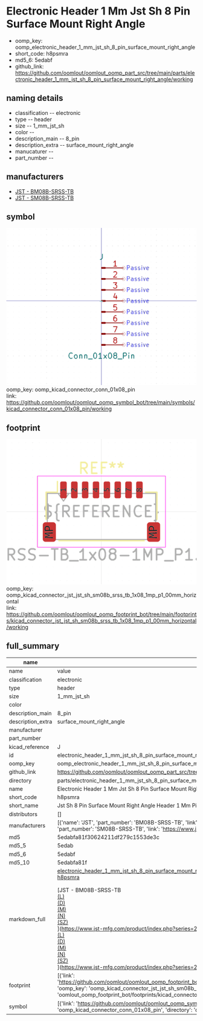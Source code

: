 # Electronic Header 1 Mm Jst Sh 8 Pin Surface Mount Right Angle

  
* oomp_key: oomp_electronic_header_1_mm_jst_sh_8_pin_surface_mount_right_angle 
* short_code: h8psmra
* md5_6: 5edabf  
* github_link: https://github.com/oomlout/oomlout_oomp_part_src/tree/main/parts/electronic_header_1_mm_jst_sh_8_pin_surface_mount_right_angle/working  
## naming details
* classification -- electronic
* type -- header
* size -- 1_mm_jst_sh
* color -- 
* description_main -- 8_pin
* description_extra -- surface_mount_right_angle
* manucaturer -- 
* part_number -- 


## manufacturers
* [JST - BM08B-SRSS-TB](https://www.jst-mfg.com/product/index.php?series=231)  
* [JST - SM08B-SRSS-TB](https://www.jst-mfg.com/product/index.php?series=231)  

## symbol

![](symbol/0/working/working_600.png)  
oomp_key: oomp_kicad_connector_conn_01x08_pin  
link: https://github.com/oomlout/oomlout_oomp_symbol_bot/tree/main/symbols/kicad_connector_conn_01x08_pin/working  

## footprint

![](footprint/0/working/working_600.png)  
oomp_key: oomp_kicad_connector_jst_jst_sh_sm08b_srss_tb_1x08_1mp_p1_00mm_horizontal  
link: https://github.com/oomlout/oomlout_oomp_footprint_bot/tree/main/footprints/kicad_connector_jst_jst_sh_sm08b_srss_tb_1x08_1mp_p1_00mm_horizontal/working  

## full_summary
| name | value | 
| --- | --- | 
| name | value | 
| classification | electronic | 
| type | header | 
| size | 1_mm_jst_sh | 
| color |  | 
| description_main | 8_pin | 
| description_extra | surface_mount_right_angle | 
| manufacturer |  | 
| part_number |  | 
| kicad_reference | J | 
| id | electronic_header_1_mm_jst_sh_8_pin_surface_mount_right_angle | 
| oomp_key | oomp_electronic_header_1_mm_jst_sh_8_pin_surface_mount_right_angle | 
| github_link | https://github.com/oomlout/oomlout_oomp_part_src/tree/main/parts/electronic_header_1_mm_jst_sh_8_pin_surface_mount_right_angle/working | 
| directory | parts/electronic_header_1_mm_jst_sh_8_pin_surface_mount_right_angle | 
| name | Electronic Header 1 Mm Jst Sh 8 Pin Surface Mount Right Angle | 
| short_code | h8psmra | 
| short_name | Jst Sh 8 Pin Surface Mount Right Angle Header 1 Mm Pitch | 
| distributors | [] | 
| manufacturers | [{'name': 'JST', 'part_number': 'BM08B-SRSS-TB', 'link': 'https://www.jst-mfg.com/product/index.php?series=231', 'id': 'manufacturer_jst'}, {'name': 'JST', 'part_number': 'SM08B-SRSS-TB', 'link': 'https://www.jst-mfg.com/product/index.php?series=231', 'id': 'manufacturer_jst'}] | 
| md5 | 5edabfa81f30624211df279c1553de3c | 
| md5_5 | 5edab | 
| md5_6 | 5edabf | 
| md5_10 | 5edabfa81f | 
| markdown_full | [electronic_header_1_mm_jst_sh_8_pin_surface_mount_right_angle](https://github.com/oomlout/oomlout_oomp_part_src/tree/main/parts/electronic_header_1_mm_jst_sh_8_pin_surface_mount_right_angle/working)<br>[h8psmra](https://github.com/oomlout/oomlout_oomp_part_src/tree/main/parts/electronic_header_1_mm_jst_sh_8_pin_surface_mount_right_angle/working)<br><br>[JST - BM08B-SRSS-TB<br>[(L)<br>](https://www.lcsc.com/search?q=BM08B-SRSS-TB)[(D)<br>](https://www.digikey.com/en/products?,keywords=BM08B-SRSS-TB)[(M)<br>](https://www.mouser.com/Search/Refine?Keyword=BM08B-SRSS-TB)[(N)<br>](https://www.newark.com/search?st=BM08B-SRSS-TB)[(SZ)<br>](https://so.szlcsc.com/global.html?k=BM08B-SRSS-TB)](https://www.jst-mfg.com/product/index.php?series=231)[JST - SM08B-SRSS-TB<br>[(L)<br>](https://www.lcsc.com/search?q=SM08B-SRSS-TB)[(D)<br>](https://www.digikey.com/en/products?,keywords=SM08B-SRSS-TB)[(M)<br>](https://www.mouser.com/Search/Refine?Keyword=SM08B-SRSS-TB)[(N)<br>](https://www.newark.com/search?st=SM08B-SRSS-TB)[(SZ)<br>](https://so.szlcsc.com/global.html?k=SM08B-SRSS-TB)](https://www.jst-mfg.com/product/index.php?series=231) | 
| footprint | [{'link': 'https://github.com/oomlout/oomlout_oomp_footprint_bot/tree/main/foootprntss/kicad_connector_jst_jst_sh_sm08b_srss_tb_1x08_1mp_p1_00mm_horizontal', 'oomp_key': 'oomp_kicad_connector_jst_jst_sh_sm08b_srss_tb_1x08_1mp_p1_00mm_horizontal', 'directory': 'oomlout_oomp_footprint_bot/footprints/kicad_connector_jst_jst_sh_sm08b_srss_tb_1x08_1mp_p1_00mm_horizontal//working/working.kicad_mod'}] | 
| symbol | [{'link': 'https://github.com/oomlout/oomlout_oomp_symbol_bot/tree/main/symbols/kicad_connector_conn_01x08_pin', 'oomp_key': 'oomp_kicad_connector_conn_01x08_pin', 'directory': 'oomlout_oomp_symbol_bot/symbols/kicad_connector_conn_01x08_pin//working/working.kicad_sym'}] | 
